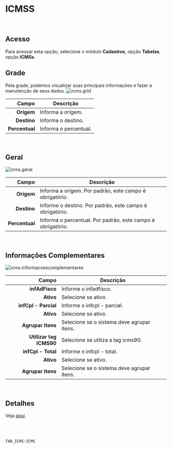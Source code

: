 # ICMSS
<br>

## Acesso
Para acessar esta opção, selecione o módulo **Cadastros**, opção **Tabelas**, opção **ICMSs**.
<br>

## Grade
Pela grade, podemos visualizar suas principais informações e fazer a manutenção de seus dados.
![icms.grid](https://raw.githubusercontent.com/netforcews/docs-erp/master/cadastros/imagens/icms.grid.png)

Campo | Descrição
--:|---
**Origem** | Informa a origem.
**Destino** | Informa o destino.
**Percentual** | Informa o percentual.
<br>

## Geral
![icms.geral](https://raw.githubusercontent.com/netforcews/docs-erp/master/cadastros/imagens/icms.geral.png)

Campo | Descrição
--:|---
**Origem** | Informa a origem. Por padrão, este campo é obrigatório.
**Destino** | Informe o destino. Por padrão, este campo é obrigatório.
**Percentual** | Informa o percentual. Por padrão, este campo é obrigatório.
<br>

## Informações Complementares
![icms.informacoescomplementares](https://raw.githubusercontent.com/netforcews/docs-erp/master/cadastros/imagens/icms.informacoescomplementares.png)

Campo | Descrição
--:|---
**infAdFisco** | Informe o infadfisco.
**Ativo** | Selecione se ativo.
**infCpl - Parcial** | Informe o infcpl - parcial.
**Ativo** | Selecione se ativo.
**Agrupar Itens** | Selecione se o sistema deve agrupar itens.
**Utilizar tag ICMS90** | Selecione se utiliza a  tag icms90.
**infCpl - Total** | Informe o infcpl - total.
**Ativo** | Selecione se ativo.
**Agrupar Itens** | Selecione se o sistema deve agrupar itens.
<br>

## Detalhes
Veja [aqui](https://github.com/netforcews/docs-erp/blob/master/faq/icms-2018.md).
<br>
<br>
<br>
<br>

```TAB_ICMS:ICMS```
